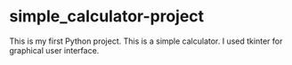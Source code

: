 # simple_calculator-project
This is my first Python project. This is a simple calculator. I used tkinter for graphical user interface. 
